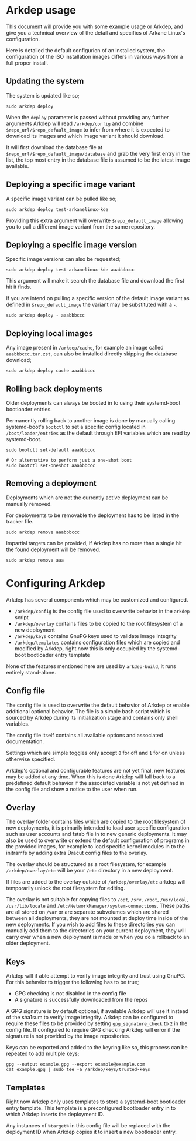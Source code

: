 # Arkdep usage
This document will provide you with some example usage or Arkdep, and give you a technical overview of the detail and specifics of Arkane Linux's configuration.

Here is detailed the default configurion of an installed system, the configuration of the ISO installation images differs in various ways from a full proper install.

## Updating the system
The system is updated like so;

```console
sudo arkdep deploy
```

When the `deploy` parameter is passed without providing any further arguments Arkdep will read `/arkdep/config` and combine `$repo_url/$repo_default_image` to infer from where it is expected to download its images and which image variant it should download.

It will first download the database file at `$repo_url/$repo_default_image/database` and grab the very first entry in the list, the top most entry in the database file is assumed to be the latest image available.

## Deploying a specific image variant
A specific image variant can be pulled like so;

```console
sudo arkdep deploy test-arkanelinux-kde
```

Providing this extra argument will overwrite `$repo_default_image` allowing you to pull a different image variant from the same repository.

## Deploying a specific image version
Specific image versions can also be requested;

```console
sudo arkdep deploy test-arkanelinux-kde aaabbbccc
```

This argument will make it search the database file and download the first hit it finds.

If you are intend on pulling a specific version of the default image variant as defined in `$repo_default_image` the variant may be substituted with a `-`.

```console
sudo arkdep deploy - aaabbbccc
```

## Deploying local images
Any image present in `/arkdep/cache`, for example an image called `aaabbbccc.tar.zst`, can also be installed directly skipping the database download;

```console
sudo arkdep deploy cache aaabbbccc
```

## Rolling back deployments
Older deployments can always be booted in to using their systemd-boot bootloader entries.

Permanently rolling back to another image is done by manually calling systemd-boot's `bootctl` to set a specific config located in `/boot/loader/entries` as the default through EFI variables which are read by systemd-boot.

```console
sudo bootctl set-default aaabbbccc

# Or alternative to perform just a one-shot boot
sudo bootctl set-oneshot aaabbbccc
```

## Removing a deployment
Deployments which are not the currently active deployment can be manually removed.

For deployments to be removable the deployment has to be listed in the tracker file.

```console
sudo arkdep remove aaabbbccc
```

Impartial targets can be provided, if Arkdep has no more than a single hit the found deployment will be removed.

```console
sudo arkdep remove aaa
```

# Configuring Arkdep
Arkdep has several components which may be customized and configured.

- `/arkdep/config` is the config file used to overwrite behavior in the `arkdep` script
- `/arkdep/overlay` contains files to be copied to the root filesystem of a new deployment
- `/arkdep/keys` contains GnuPG keys used to validate image integrity
- `/arkdep/templates` contains configuration files which are copied and modified by Arkdep, right now this is only occupied by the systemd-boot bootloader entry template

None of the features mentioned here are used by `arkdep-build`, it runs entirely stand-alone.

## Config file
The config file is used to overwrite the default behavior of Arkdep or enable additional optional behavior. The file is a simple bash script which is sourced by Arkdep during its initialization stage and contains only shell variables.

The config file itself contains all available options and associated documentation.

Settings which are simple toggles only accept `0` for off and `1` for on unless otherwise specified.

Arkdep's optional and configurable features are not yet final, new features may be added at any time. When this is done Arkdep will fall back to a predefined default behavior if the associated variable is not yet defined in the config file and show a notice to the user when run.

## Overlay
The overlay folder contains files which are copied to the root filesystem of new deployments, it is primarily intended to load user specific configuration such as user accounts and fstab file in to new generic deployments. It may also be used to overwrite or extend the default configuration of programs in the provided images, for example to load specific kernel modules in to the initramfs by adding extra Dracut config files to the overlay.

The overlay should be structured as a root filesystem, for example `/arkdep/overlay/etc` will be your `/etc` directory in a new deployment.

If files are added to the overlay outside of `/arkdep/overlay/etc` arkdep will temporarily unlock the root filesystem for editing.

The overlay is not suitable for copying files to `/opt`, `/srv`, `/root`, `/usr/local`, `/usr/lib/locale` and `/etc/NetworkManager/system-connections`. These paths are all stored on `/var` or are separate subvolumes which are shared between all deployments, they are not mounted at deploy time inside of the new deployments. If you wish to add files to these directories you can manually add them to the directories on your current deployment, they will carry over when a new deployment is made or when you do a rollback to an older deployment.

## Keys
Arkdep will if able attempt to verify image integrity and trust using GnuPG. For this behavior to trigger the following has to be true;

- GPG checking is not disabled in the config file
- A signature is successfully downloaded from the repos

A GPG signature is by default optional, if available Arkdep will use it instead of the sha1sum to verify image integrity. Arkdep can be configured to require these files to be provided by setting `gpg_signature_check` to `2` in the config file. If configured to require GPG checking Arkdep will error if the signature is not provided by the image repositories.

Keys can be exported and added to the keyring like so, this process can be repeated to add multiple keys;
```console
gpg --output example.gpg --export example@example.com
cat example.gpg | sudo tee -a /arkdep/keys/trusted-keys
```

## Templates
Right now Arkdep only uses templates to store a systemd-boot bootloader entry template. This template is a preconfigured bootloader entry in to which Arkdep inserts the deployment ID.

Any instances of `%target%` in this config file will be replaced with the deployment ID when Arkdep copies it to insert a new bootloader entry.
